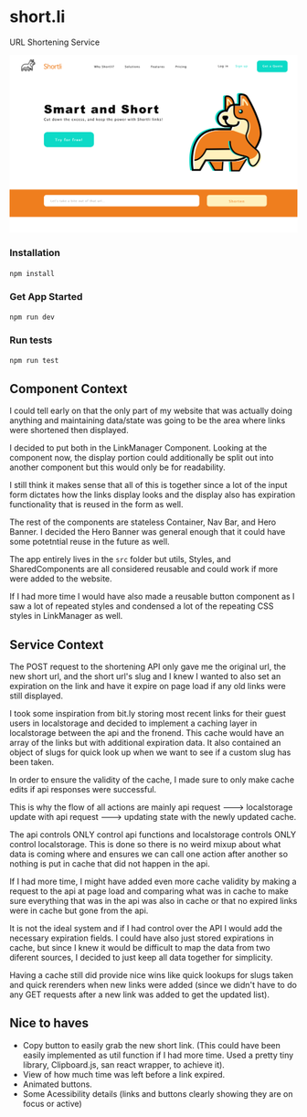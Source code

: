 # short.li
URL Shortening Service

![img of main page](./src/Assets/ShortliPage.png)

### Installation

`npm install`

### Get App Started

`npm run dev`

### Run tests

`npm run test`

## Component Context

I could tell early on that the only part of my website that was actually doing anything and maintaining data/state was going to be the area where links were shortened then displayed.

I decided to put both in the LinkManager Component. Looking at the component now, the display portion could additionally be split out into another component but this would only be for readability. 

I still think it makes sense that all of this is together since a lot of the input form dictates how the links display looks and the display also has expiration functionality that is reused in the form as well.

The rest of the components are stateless Container, Nav Bar, and Hero Banner. I decided the Hero Banner was general enough that it could have some potetntial reuse in the future as well. 

The app entirely lives in the `src` folder but utils, Styles, and SharedComponents are all considered reusable and could work if more were added to the website.

If I had more time I would have also made a reusable button component as I saw a lot of repeated styles and condensed a lot of the repeating CSS styles in LinkManager as well. 

## Service Context

The POST request to the shortening API only gave me the original url, the new short url, and the short url's slug and I knew I wanted to also set an expiration on the link and have it expire on page load if any old links were still displayed.

I took some inspiration from bit.ly storing most recent links for their guest users in localstorage and decided to implement a caching layer in localstorage between the api and the fronend. This cache would have an array of the links but with additional expiration data. It also contained an object of slugs for quick look up when we want to see if a custom slug has been taken.

In order to ensure the validity of the cache, I made sure to only make cache edits if api responses were successful. 

This is why the flow of all actions are mainly api request ---> localstorage update with api request ---> updating state with the newly updated cache. 

The api controls ONLY control api functions and localstorage controls ONLY control localstorage. This is done so there is no weird mixup about what data is coming where and ensures we can call one action after another so nothing is put in cache that did not happen in the api.

If I had more time, I might have added even more cache validity by making a request to the api at page load and comparing what was in cache to make sure everything that was in the api was also in cache or that no expired links were in cache but gone from the api.

It is not the ideal system and if I had control over the API I would add the necessary expiration fields. I could have also just stored expirations in cache, but since I knew it would be difficult to map the data from two diferent sources, I decided to just keep all data together for simplicity.

Having a cache still did provide nice wins like quick lookups for slugs taken and quick rerenders when new links were added (since we didn't have to do any GET requests after a new link was added to get the updated list).

## Nice to haves
- Copy button to easily grab the new short link. (This could have been easily implemented as util function if I had more time. Used a pretty tiny library, Clipboard.js, san react wrapper, to achieve it).
- View of how much time was left before a link expired.
- Animated buttons.
- Some Acessibility details (links and buttons clearly showing they are on focus or active)
